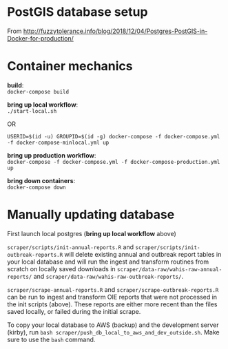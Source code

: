 # PostGIS database setup

From http://fuzzytolerance.info/blog/2018/12/04/Postgres-PostGIS-in-Docker-for-production/

# Container mechanics

**build**:  
`docker-compose build`

**bring up local workflow**:  
`./start-local.sh`

OR

`USERID=$(id -u) GROUPID=$(id -g) docker-compose -f docker-compose.yml -f docker-compose-minlocal.yml up`

**bring up production workflow**:  
`docker-compose -f docker-compose.yml -f docker-compose-production.yml up`

**bring down containers**:  
`docker-compose down`

# Manually updating database

First launch local postgres (**bring up local workflow** above)

`scraper/scripts/init-annual-reports.R` and `scraper/scripts/init-outbreak-reports.R` will delete existing annual and outbreak report tables in your local database and will run the ingest and transform routines from scratch on locally saved downloads in `scraper/data-raw/wahis-raw-annual-reports/` and  `scraper/data-raw/wahis-raw-outbreak-reports/`.

`scraper/scrape-annual-reports.R` and `scraper/scrape-outbreak-reports.R` can be run to ingest and transform OIE reports that were not processed in the init scripts (above). These reports are either more recent than the files saved locally, or failed during the initial scrape.

To copy your local database to AWS (backup) and the development server (kirby), run `bash scraper/push_db_local_to_aws_and_dev_outside.sh`. Make sure to use the `bash` command.
